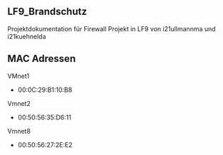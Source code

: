 ## LF9_Brandschutz

Projektdokumentation für Firewall Projekt in LF9 von i21ullmannma und i21kuehnelda

## MAC Adressen

VMnet1
* 00:0C:29:B1:10:B8

Vmnet2
* 00:50:56:35:D6:11

Vmnet8
* 00:50:56:27:2E:E2
